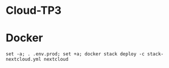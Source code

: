 # Cloud-TP3


# Docker

```shell
set -a; . .env.prod; set +a; docker stack deploy -c stack-nextcloud.yml nextcloud
```
